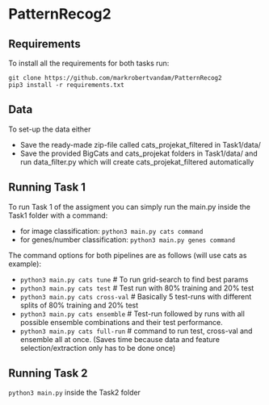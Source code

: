 # PatternRecog2 

## Requirements

To install all the requirements for both tasks run:
```
git clone https://github.com/markrobertvandam/PatternRecog2
pip3 install -r requirements.txt
```

## Data

To set-up the data either 
* Save the ready-made zip-file called cats_projekat_filtered in Task1/data/
* Save the provided BigCats and cats_projekat folders in Task1/data/ and run data_filter.py which will create cats_projekat_filtered automatically


## Running Task 1

To run Task 1 of the assigment you can simply run the main.py inside the Task1 folder with a command:
* for image classification: ```python3 main.py cats command```
* for genes/number classification: ```python3 main.py genes command```

The command options for both pipelines are as follows (will use cats as example):
* ```python3 main.py cats tune``` # To run grid-search to find best params
* ```python3 main.py cats test``` # Test run with 80% training and 20% test 
* ```python3 main.py cats cross-val``` # Basically 5 test-runs with different splits of 80% training and 20% test
* ```python3 main.py cats ensemble``` # Test-run followed by runs with all possible ensemble combinations and their test performance.
* ```python3 main.py cats full-run``` # command to run test, cross-val and ensemble all at once. (Saves time because data and 
feature selection/extraction only has to be done once)

## Running Task 2
```python3 main.py``` inside the Task2 folder